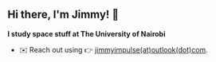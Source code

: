 ## Hi there, I'm Jimmy! :wave:

**I study space stuff at The University of Nairobi**

- ✉️  Reach out using 👉 [jimmyimpulse(at)outlook(dot)com](mailto:jimmyimpulse@outlook.com).
